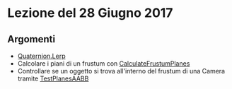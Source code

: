 # Lezione del 28 Giugno 2017

## Argomenti

* [Quaternion.Lerp](https://docs.unity3d.com/ScriptReference/Quaternion.Lerp.html)
* Calcolare i piani di un frustum con [CalculateFrustumPlanes](https://docs.unity3d.com/ScriptReference/GeometryUtility.CalculateFrustumPlanes.html)
* Controllare se un oggetto si trova all'interno del frustum di una Camera tramite [TestPlanesAABB](https://docs.unity3d.com/ScriptReference/GeometryUtility.TestPlanesAABB.html)


